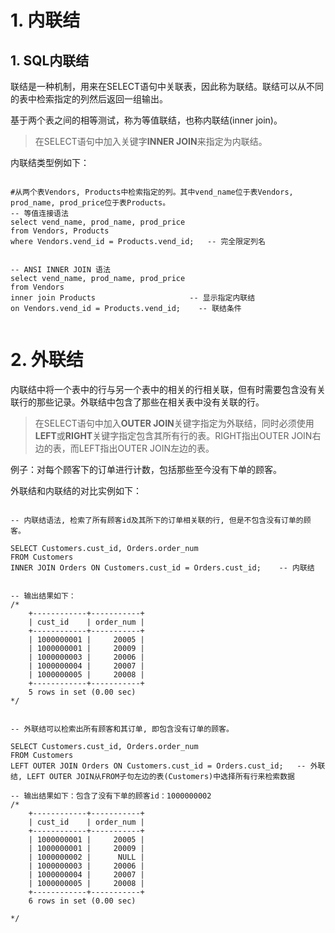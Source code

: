 # 1. 内联结

## 1. SQL内联结

联结是一种机制，用来在SELECT语句中关联表，因此称为联结。联结可以从不同的表中检索指定的列然后返回一组输出。

基于两个表之间的相等测试，称为等值联结，也称内联结(inner join)。

>   在SELECT语句中加入关键字**INNER JOIN**来指定为内联结。

内联结类型例如下：

```mysql

#从两个表Vendors, Products中检索指定的列。其中vend_name位于表Vendors, prod_name, prod_price位于表Products。
-- 等值连接语法
select vend_name, prod_name, prod_price 
from Vendors, Products 
where Vendors.vend_id = Products.vend_id;	-- 完全限定列名


-- ANSI INNER JOIN 语法
select vend_name, prod_name, prod_price
from Vendors
inner join Products						-- 显示指定内联结
on Vendors.vend_id = Products.vend_id;	  -- 联结条件


```

# 2. 外联结

内联结中将一个表中的行与另一个表中的相关的行相关联，但有时需要包含没有关联行的那些记录。外联结中包含了那些在相关表中没有关联的行。

>   在SELECT语句中加入**OUTER JOIN**关键字指定为外联结，同时必须使用**LEFT**或**RIGHT**关键字指定包含其所有行的表。RIGHT指出OUTER JOIN右边的表，而LEFT指出OUTER JOIN左边的表。

例子：对每个顾客下的订单进行计数，包括那些至今没有下单的顾客。

外联结和内联结的对比实例如下：

```mysql

-- 内联结语法, 检索了所有顾客id及其所下的订单相关联的行, 但是不包含没有订单的顾客。

SELECT Customers.cust_id, Orders.order_num
FROM Customers 
INNER JOIN Orders ON Customers.cust_id = Orders.cust_id;	-- 内联结


-- 输出结果如下：
/*
    +------------+-----------+
    | cust_id    | order_num |
    +------------+-----------+
    | 1000000001 |     20005 |
    | 1000000001 |     20009 |
    | 1000000003 |     20006 |
    | 1000000004 |     20007 |
    | 1000000005 |     20008 |
    +------------+-----------+
    5 rows in set (0.00 sec)
*/


-- 外联结可以检索出所有顾客和其订单, 即包含没有订单的顾客。

SELECT Customers.cust_id, Orders.order_num
FROM Customers
LEFT OUTER JOIN Orders ON Customers.cust_id = Orders.cust_id;	-- 外联结, LEFT OUTER JOIN从FROM子句左边的表(Customers)中选择所有行来检索数据

-- 输出结果如下：包含了没有下单的顾客id：1000000002
/*
    +------------+-----------+
    | cust_id    | order_num |
    +------------+-----------+
    | 1000000001 |     20005 |
    | 1000000001 |     20009 |
    | 1000000002 |      NULL |
    | 1000000003 |     20006 |
    | 1000000004 |     20007 |
    | 1000000005 |     20008 |
    +------------+-----------+
    6 rows in set (0.00 sec)

*/

```



